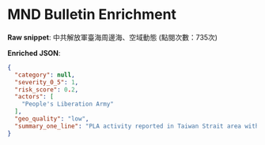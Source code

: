 # MND Bulletin Enrichment

**Raw snippet**: 中共解放軍臺海周邊海、空域動態 (點閱次數：735次)

**Enriched JSON**:

```json
{
  "category": null,
  "severity_0_5": 1,
  "risk_score": 0.2,
  "actors": [
    "People's Liberation Army"
  ],
  "geo_quality": "low",
  "summary_one_line": "PLA activity reported in Taiwan Strait area with unspecified details."
}
```
